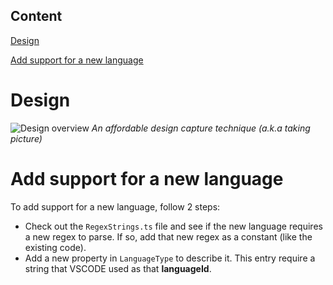 ## Content
[Design](#Design)

[Add support for a new language](#new_lang)

# Design

![][design]
*An affordable design capture technique (a.k.a taking picture)*

# <a name="new_lang"></a>Add support for a new language
To add support for a new language, follow 2 steps:
- Check out the `RegexStrings.ts` file and see if the new language requires a new regex to parse. If so, add that new regex as a constant (like the existing code).
- Add a new property in `LanguageType` to describe it. This entry require a string that VSCODE used as that **languageId**.

[design]: ./assets/design.jpg "Design overview"